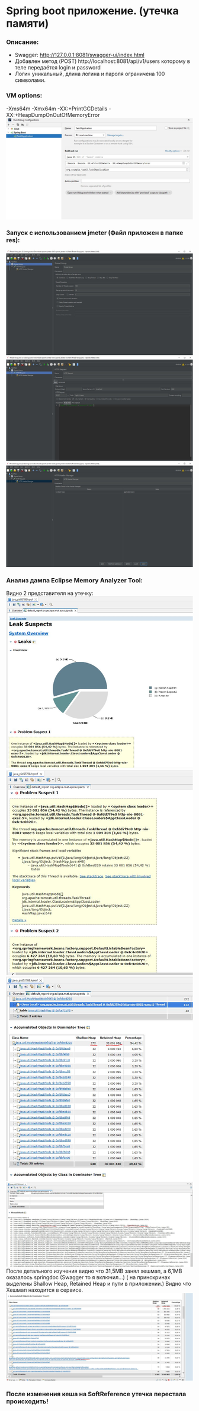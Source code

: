 # Spring boot приложение. (утечка памяти) 

### Описание:
* Swagger: http://127.0.0.1:8081/swagger-ui/index.html
* Добавлен метод (POST) http://localhost:8081/api/v1/users которому в теле передаётся login и password
* Логин уникальный, длина логина и пароля ограничена 100 символами.


### VM options:
-Xms64m -Xmx64m -XX:+PrintGCDetails -XX:+HeapDumpOnOutOfMemoryError
![opt_1.JPG](res/opt_1.JPG)

### Запуск с использованием jmeter (Файл приложен в папке res):
![jm_1.JPG](res/jm_1.JPG)
![jm_2.JPG](res/jm_2.JPG)
![jm_3.JPG](res/jm_3.JPG)


### Анализ дампа Eclipse Memory Analyzer Tool:
Видно 2 представителя на утечку:
![ema_1.JPG](res/ema_1.JPG)
![ema_2.JPG](res/ema_2.JPG)
![ema_3.JPG](res/ema_3.JPG)
![ema_4.JPG](res/ema_4.JPG)
После детального изучения видно что 31,5MB занял хешмап,  а 6,1MB оказалось springdoc (Swagger то я включил...) ( на принскринах выделены Shallow Heap, Retained Heap  и пути в приложении.) Видно что Хешмап находится в сервисе.
![ema_5.JPG](res/ema_5.JPG)

### После изменения кеша на SoftReference утечка перестала происходить!

